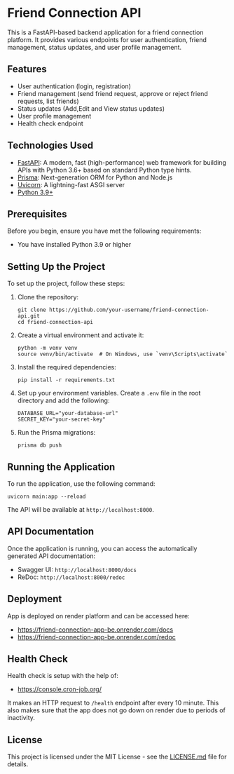 # Friend Connection API

This is a FastAPI-based backend application for a friend connection platform. It provides various endpoints for user authentication, friend management, status updates, and user profile management.

## Features

- User authentication (login, registration)
- Friend management (send friend request, approve or reject friend requests, list friends)
- Status updates (Add,Edit and View status updates)
- User profile management
- Health check endpoint

## Technologies Used

- [FastAPI](https://fastapi.tiangolo.com/): A modern, fast (high-performance) web framework for building APIs with Python 3.6+ based on standard Python type hints.
- [Prisma](https://www.prisma.io/): Next-generation ORM for Python and Node.js
- [Uvicorn](https://www.uvicorn.org/): A lightning-fast ASGI server
- [Python 3.9+](https://www.python.org/)

## Prerequisites

Before you begin, ensure you have met the following requirements:

- You have installed Python 3.9 or higher

## Setting Up the Project

To set up the project, follow these steps:

1. Clone the repository:
   ```
   git clone https://github.com/your-username/friend-connection-api.git
   cd friend-connection-api
   ```

2. Create a virtual environment and activate it:
   ```
   python -m venv venv
   source venv/bin/activate  # On Windows, use `venv\Scripts\activate`
   ```

3. Install the required dependencies:
   ```
   pip install -r requirements.txt
   ```

4. Set up your environment variables. Create a `.env` file in the root directory and add the following:
   ```
   DATABASE_URL="your-database-url"
   SECRET_KEY="your-secret-key"
   ```

5. Run the Prisma migrations:
   ```
   prisma db push
   ```

## Running the Application

To run the application, use the following command:

```
uvicorn main:app --reload
```

The API will be available at `http://localhost:8000`.

## API Documentation

Once the application is running, you can access the automatically generated API documentation:

- Swagger UI: `http://localhost:8000/docs`
- ReDoc: `http://localhost:8000/redoc`

## Deployment

App is deployed on render platform and can be accessed here: 

- https://friend-connection-app-be.onrender.com/docs
- https://friend-connection-app-be.onrender.com/redoc

## Health Check

Health check is setup with the help of: 
- https://console.cron-job.org/ 

It makes an HTTP request to `/health` endpoint after every 10 minute.
This also makes sure that the app does not go down on render due to periods of inactivity.

## License

This project is licensed under the MIT License - see the [LICENSE.md](LICENSE.md) file for details.
